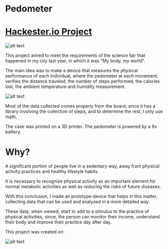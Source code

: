 # Pedometer

# [Hackester.io Project](https://www.hackster.io/franktheliving/pedometer-ef494b) 

![alt text](https://github.com/frankthedead/Pedometer/blob/master/2018-04-22%2016_52_40.gif)

This project aimed to meet the requirements of the science fair that happened in my city last year, in which it was "My body, my world".

The main idea was to make a device that measures the physical performance of each individual, where the pedometer at each movement, verifies the distance traveled, the number of steps performed, the calories lost, the ambient temperature and humidity measurement.

![alt text](https://github.com/frankthedead/Pedometer/blob/master/FullSizeRender%202.jpg)

Most of the data collected comes properly from the board, since it has a library involving the collection of steps, and to determine the rest, I only use math.

The case was printed on a 3D printer. The pedometer is powered by a 9v battery.

# Why?
A significant portion of people live in a sedentary way, away from physical activity practices and healthy lifestyle habits.

It is necessary to recognize physical activity as an important element for normal metabolic activities as well as reducing the risks of future diseases.

With this conclusion, I made an prototype device that helps in this matter, collecting data that can be used and analyzed in a more detailed way.

These data, when viewed, start to add to a stimulus to the practice of physical activities, since, the person can monitor their income, understand their body and improve their practice day after day.

This project was created on:

![alt text](https://github.com/frankthedead/Pedometer/blob/master/download.png)
